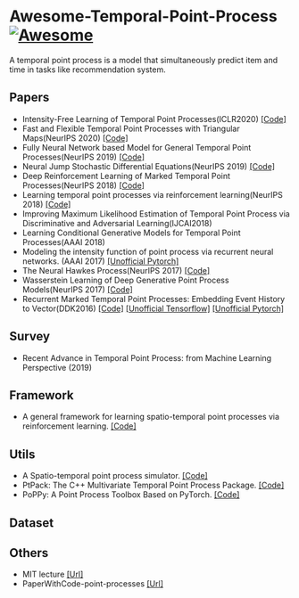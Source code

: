 # Awesome-Temporal-Point-Process [![Awesome](https://cdn.rawgit.com/sindresorhus/awesome/d7305f38d29fed78fa85652e3a63e154dd8e8829/media/badge.svg)](https://github.com/sindresorhus/awesome)
A temporal point process is a model that simultaneously predict item and time in tasks like recommendation system.

## Papers
- Intensity-Free Learning of Temporal Point Processes(ICLR2020) [[Code]](https://github.com/shchur/ifl-tpp/blob/master/README.md)
- Fast and Flexible Temporal Point Processes with Triangular Maps(NeurIPS 2020) [[Code]](https://github.com/shchur/triangular-tpp)
- Fully Neural Network based Model for General Temporal Point Processes(NeurIPS 2019) [[Code]](https://github.com/omitakahiro/NeuralNetworkPointProcess)
- Neural Jump Stochastic Differential Equations(NeurIPS 2019) [[Code]](https://github.com/000Justin000/torchdiffeq/tree/jj585)
- Deep Reinforcement Learning of Marked Temporal Point Processes(NeurIPS 2018) [[Code]](https://github.com/Networks-Learning/tpprl)
- Learning temporal point processes via reinforcement learning(NeurIPS 2018) [[Code]](https://github.com/meowoodie/Learning-Temporal-Point-Processes-via-Reinforcement-Learning)
- Improving Maximum Likelihood Estimation of Temporal Point Process via Discriminative and Adversarial Learning(IJCAI2018)
- Learning Conditional Generative Models for Temporal Point Processes(AAAI 2018)
- Modeling the intensity function of point process via recurrent neural networks. (AAAI 2017) [[Unofficial Pytorch]](https://github.com/woshiyyya/ERPP-RMTPP)
- The Neural Hawkes Process(NeurIPS 2017) [[Code]](https://github.com/HMEIatJHU/neurawkes)
- Wasserstein Learning of Deep Generative Point Process Models(NeurIPS 2017) [[Code]](https://github.com/xiaoshuai09/Wasserstein-Learning-For-Point-Process)
- Recurrent Marked Temporal Point Processes: Embedding Event History to Vector(DDK2016) [[Code]](https://github.com/dunan/NeuralPointProcess) [[Unofficial Tensorflow]](https://github.com/musically-ut/tf_rmtpp) [[Unofficial Pytorch]](https://github.com/woshiyyya/ERPP-RMTPP)

## Survey
- Recent Advance in Temporal Point Process: from Machine Learning Perspective (2019)

## Framework
- A general framework for learning spatio-temporal point processes via reinforcement learning. [[Code]](https://github.com/meowoodie/Reinforcement-Learning-of-Spatio-Temporal-Point-Processes)

## Utils
- A Spatio-temporal point process simulator. [[Code]](https://github.com/meowoodie/Spatio-Temporal-Point-Process-Simulator)
- PtPack: The C++ Multivariate Temporal Point Process Package. [[Code]](https://github.com/dunan/MultiVariatePointProcess)
- PoPPy: A Point Process Toolbox Based on PyTorch. [[Code]](https://github.com/HongtengXu/PoPPy)

## Dataset


## Others
- MIT lecture [[Url]](https://github.com/mitmath/18S096SciML)
- PaperWithCode-point-processes [[Url]](https://paperswithcode.com/task/point-processes)
